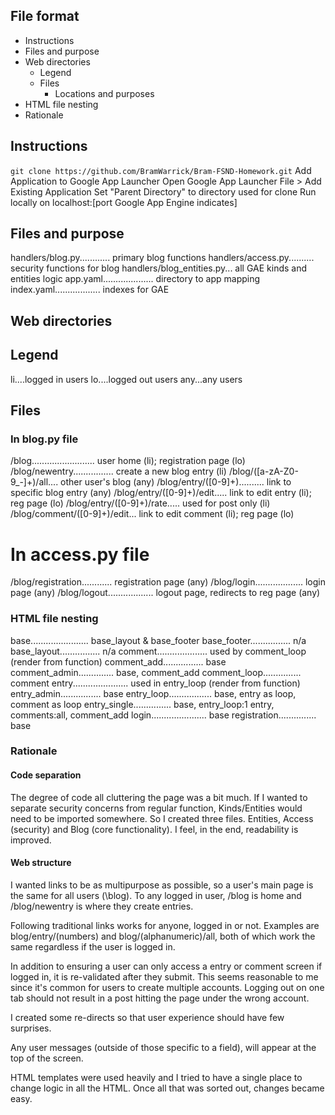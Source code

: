 ## File format
- Instructions
- Files and purpose
- Web directories
	- Legend
	- Files
		- Locations and purposes
- HTML file nesting
- Rationale



## Instructions
`git clone https://github.com/BramWarrick/Bram-FSND-Homework.git`
Add Application to Google App Launcher
	Open Google App Launcher
	File > Add Existing Application
	Set "Parent Directory" to directory used for clone
Run locally on localhost:[port Google App Engine indicates]


## Files and purpose

handlers/blog.py............ primary blog functions
handlers/access.py.......... security functions for blog
handlers/blog_entities.py... all GAE kinds and entities logic
app.yaml.................... directory to app mapping
index.yaml.................. indexes for GAE



## Web directories

## Legend
li....logged in users
lo....logged out users
any...any users

## Files
### In blog.py file
/blog......................... user home (li); registration page (lo)
/blog/newentry................ create a new blog entry (li)
/blog/([a-zA-Z0-9_-]+)/all.... other user's blog (any)
/blog/entry/([0-9]+).......... link to specific blog entry (any)
/blog/entry/([0-9]+)/edit..... link to edit entry (li); reg page (lo)
/blog/entry/([0-9]+)/rate..... used for post only (li)
/blog/comment/([0-9]+)/edit... link to edit comment (li); reg page (lo)

# In access.py file
/blog/registration............ registration page (any)
/blog/login................... login page (any)
/blog/logout.................. logout page, redirects to reg page (any)



### HTML file nesting

base....................... base_layout & base_footer
base_footer................ n/a
base_layout................ n/a
comment.................... used by comment_loop (render from function)
comment_add................ base
comment_admin.............. base, comment_add
comment_loop............... comment
entry...................... used in entry_loop (render from function)
entry_admin................ base
entry_loop................. base, entry as loop, comment as loop
entry_single............... base, entry_loop:1 entry, comments:all, comment_add
login...................... base
registration............... base



### Rationale

#### Code separation

The degree of code all cluttering the page was a bit much.
If I wanted to separate security concerns from regular function,
	Kinds/Entities would need to be imported somewhere. So I created
	three files. Entities, Access (security) and Blog (core functionality).
I feel, in the end, readability is improved.


#### Web structure

I wanted links to be as multipurpose as possible, so a user's main page is
	the same for all users (\blog). To any logged in user, /blog is home and
	/blog/newentry is where they create entries.

Following traditional links works for anyone, logged in or not. Examples are
	blog/entry/(numbers) and blog/(alphanumeric)/all, both of which work the
	same regardless if the user is logged in.

In addition to ensuring a user can only access a entry or comment screen if
	logged in, it is re-validated after they submit. This seems reasonable to
	me since it's common for users to create multiple accounts. Logging out on
	one tab should not result in a post hitting the page under the wrong account.

I created some re-directs so that user experience should have few surprises.

Any user messages (outside of those specific to a field), will appear at the top
	of the screen.

HTML templates were used heavily and I tried to have a single place to change logic
	in all the HTML. Once all that was sorted out, changes became easy.